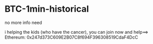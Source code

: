 # BTC-1min-historical
 no more info need


i helping the kids (who have the cancer), you can join now and help==> Ethereum: 0x247d373C609E2B07C8f694F396308519CdaF4DcC
